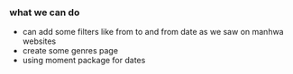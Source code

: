 ### what we can do

- can add some filters like from to and from date as we saw on manhwa websites
- create some genres page
- using moment package for dates
